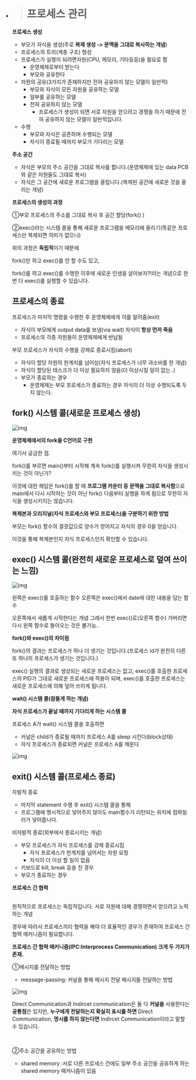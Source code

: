 - > # **프로세스 관리**

  **프로세스 생성**

  

  - 부모가 자식을 생성(주로 **복제 생성 -> 문맥을 그대로 복사하는 개념**)
  - 프로세스의 트리(계층 구조) 형성
  - 프로세스가 실행이 되려면자원(CPU, 메모리, 기타등등)을 필요로 함
    - 운영체제로부터 받는다
    - 부모와 공유한다
  - 자원의 공유(3가지가 존재하지만 전혀 공유하지 않는 모델이 일반적)
    - 부모와 자식이 모든 자원을 공유하는 모델
    - 일부를 공유하는 모델
    - 전혀 공유하지 않는 모델
      - 프로세스가 생성이 되면 서로 자원을 얻으려고 경쟁을 하기 때문에 전혀 공유하지 않는 모델이 일반적입니다.
  - 수행
    - 부모와 자식은 공존하며 수행되는 모델
    - 자식이 종료될 때까지 부모가 기다리는 모델

  

  **주소 공간**

  - 자식은 부모의 주소 공간을 그대로 복사를 합니다.(운영체제에 있는 data PCB와 같은 자원들도 그대로 복사)
  - 자식은 그 공간에 새로운 프로그램을 올립니다.(복제된 공간에 새로운 것을 올리는 개념)

  **프로세스의 생성의 과정**

  ①부모 프로세스의 주소를 그대로 복사 후 공간 할당(fork() ) 

  ②exec()라는 시스템 콜을 통해 새로운 프로그램을 메모리에 올리기(똑같은 프로세스만 복제되면 의미가 없으니)

  위의 과정은 **독립적**이기 때문에 

  fork()만 하고 exec()를 안 할 수도 있고, 

  fork()를 하고 exec()를 수행한 이후에 새로운 인생을 살아보자?!라는 개념으로 한번 더 exec()를 실행할 수 있습니다.

  

  ## **프로세스의 종료**

  

  프로세스가 마지막 명령을 수행한 후 운영체제에게 이를 알려줌(exit)

  

  - 자식이 부모에게 output data를 보냄(via wait) 자식이 **항상 먼저 죽음**
  - 프로세스의 각종 자원들이 운영체제에게 반납됨

  부모 프로세스가 자식의 수행을 강제로 종료시킴(abort)

  - 자식이 할당 자원의 한계치를 넘어섬(자식 프로세스가 너무 과소비를 한 개념)
  - 자식이 할당된 태스크가 더 이상 필요하지 않음(더 이상시킬 일이 없는..)
  - 부모가 종료하는 경우
    - 운영체제는 부모 프로세스가 종료하는 경우 자식이 더 이상 수행되도록 두지 않는다.

   

  ## **fork() 시스템 콜**(새로운 프로세스 생성)

  ![img](https://blog.kakaocdn.net/dn/xtdKQ/btrxvMawjqt/f4n8UK7ExdGye8yT21AFa0/img.png)

  **운영체제에서의 fork을 C언어로 구현**

  여기서 궁금한 점.

  fork()를 부르면 main()부터 시작해 계속 fork()를 실행시켜 무한히 자식을 생성시키는 것이 아닌가?

  이것에 대한 해답은 fork()를 할 때 **프로그램 카운터 등** **문맥을 그대로 복사함**으로 main에서 다시 시작하는 것이 아닌 fork() 다음부터 실행을 하게 됨으로 무한히 자식을 생성시키지는 않습니다.

  

  **복제본과 오리지널(자식 프로세스와 부모 프로세스)을 구분하기 위한 방법**

  

  부모는 fork() 함수의 결괏값으로 양수가 얻어지고 자식의 경우 0을 얻습니다.

  이것을 통해 복제본인지 자식 프로세스인지 확인할 수 있습니다.

  

  ## **exec() 시스템 콜(완전히 새로운 프로세스로 덮여 쓰이는 느낌)**

  ![img](https://blog.kakaocdn.net/dn/tYLfh/btrxwYPwbs1/aWw2E74C4DYKpcLkbbpouk/img.png)

  왼쪽은 exec()를 호출하는 함수 오른쪽은 exec()에서 date에 대한 내용을 담는 함수

  오른쪽에서 새롭게 시작한다는 개념 그래서 한번 exec()로(오른쪽 함수) 가버리면 다시 왼쪽 함수로 돌아오는 것은 불가능.. 

  

  **fork()와 exec()의 차이점**

  

  fork()의 결과는 프로세스가 하나 더 생기는 것입니다.(프로세스 id가 완전히 다른 또 하나의 프로세스가 생기는 것입니다.)

  

  exec() 실행의 결과로 생성되는 새로운 프로세스는 없고, exec()를 호출한 프로세스의 PID가 그대로 새로운 프로세스에 적용이 되며, exec()를 호출한 프로세스는 새로운 프로세스에 의해 덮어 쓰이게 됩니다.

  

  

  

  

  

  **wait() 시스템 콜(잠들게 하는 개념)**

  

  **자식 프로세스가 끝날 때까지 기다리게 하는 시스템 콜**

  프로세스 A가 wait() 시스템 콜을 호출하면

  

  - 커널은 child가 종료될 때까지 프로세스 A를 sleep 시킨다(block상태)
  - 자식 프로세스가 종료되면 커널은 프로세스 A를 깨운다

  ![img](https://blog.kakaocdn.net/dn/Hg4dv/btrxlp2TOjU/KoroijT97KKqY6zpYaIeB1/img.png)

  

  

  

  ## **exit() 시스템 콜(프로세스 종료)**

  자발적 종료

  - 마지막 statement 수행 후 exit() 시스템 콜을 통해
  - 프로그램에 명시적으로 넣어주지 않아도 main함수가 리턴되는 위치에 컴파일러가 넣어줍니다.

  비자발적 종료(외부에서 종료시키는 개념)

  - 부모 프로세스가 자식 프로세스를 강제 종료시킴
    - 자식 프로세스가 한계치를 넘어서는 자원 요청
    - 자식이 더 이상 할 일이 없음
  - 키보드로 kill, break 등을 친 경우
  - 부모가 종료하는 경우

  

  

  **프로세스 간 협력** 

  ## 

  원칙적으로 프로세스는 독립적입니다. 서로 자원에 대해 경쟁하면서 얻으려고 노력하는 개념

  경우에 따라서 프로세스끼리 협력을 해야 더 효율적인 경우가 존재하여 프로세스 간 협력 메커니즘이 필요합니다.

  **프로세스 간 협력 매커니즘(IPC:Interprocess Communication) 크게 두 가지가 존재.**

  

  ①메시지를 전달하는 방법

  - message-passing: 커널을 통해 메시지 전달 메시지들 전달하는 방법 

  

  ![img](https://blog.kakaocdn.net/dn/cmVefP/btrd2yiu2Xa/g2PyegD0nCyxmoy1k80pu1/img.png)

  Direct Communication과 Indircet communication은 둘 다 **커널을** 사용한다는 **공통점**은 있지만, **누구에게 전달하는지 확실히 표시를 하면** Direct Communication, **명시를 하지 않는다면** Indircet Communication이라고 말할 수 있습니다.

  ﻿

  ②주소 공간을 공유하는 방법

  - shared memory :서로 다른 프로세스 간에도 일부 주소 공간을 공유하게 하는 shared memory 매커니즘이 있음